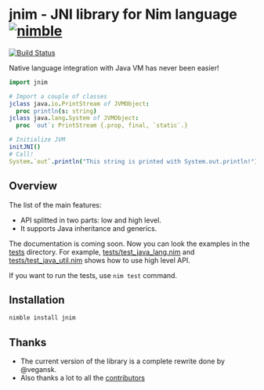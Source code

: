 jnim - JNI library for Nim language [![nimble](https://raw.githubusercontent.com/yglukhov/nimble-tag/master/nimble.png)](https://github.com/yglukhov/nimble-tag) 
======================================
[![Build Status](https://travis-ci.org/vegansk/jnim.svg?branch=master)](https://travis-ci.org/vegansk/jnim)

Native language integration with Java VM has never been easier!
```nim
import jnim

# Import a couple of classes
jclass java.io.PrintStream of JVMObject:
  proc println(s: string)
jclass java.lang.System of JVMObject:
  proc `out`: PrintStream {.prop, final, `static`.}

# Initialize JVM
initJNI()
# Call!
System.`out`.println("This string is printed with System.out.println!")
```

Overview
--------

The list of the main features:

* API splitted in two parts: low and high level.
* It supports Java inheritance and generics.

The documentation is coming soon. Now you can look the examples in the [tests](tests) directory.
For example, [tests/test_java_lang.nim](tests/test_java_lang.nim) and [tests/test_java_util.nim](tests/test_java_util.nim)
shows how to use high level API.

If you want to run the tests, use ``nim test`` command.

## Installation
```sh
nimble install jnim
```

Thanks
-------

- The current version of the library is a complete rewrite done by @vegansk.
- Also thanks a lot to all the [contributors](https://github.com/yglukhov/jnim/graphs/contributors)
